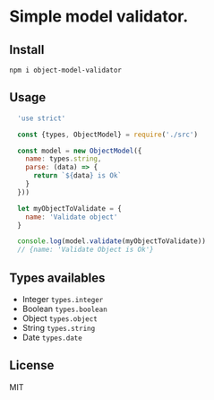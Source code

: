 # Simple model validator.


## Install

`npm i object-model-validator`

## Usage

``` javascript
  'use strict'

  const {types, ObjectModel} = require('./src')

  const model = new ObjectModel({
    name: types.string,
    parse: (data) => {
      return `${data} is Ok`
    }
  }))

  let myObjectToValidate = {
    name: 'Validate object'
  }

  console.log(model.validate(myObjectToValidate))
  // {name: 'Validate Object is Ok'}
```

## Types availables

- Integer `types.integer`
- Boolean `types.boolean`
- Object `types.object`
- String `types.string`
- Date `types.date`

## License

MIT